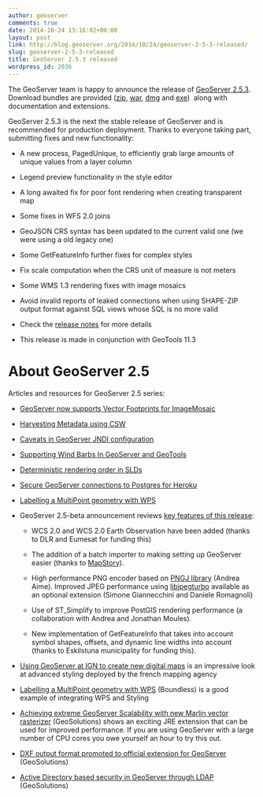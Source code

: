 ```yaml
---
author: geoserver
comments: true
date: 2014-10-24 13:16:02+00:00
layout: post
link: http://blog.geoserver.org/2014/10/24/geoserver-2-5-3-released/
slug: geoserver-2-5-3-released
title: GeoServer 2.5.3 released
wordpress_id: 2036
---
```


The GeoServer team is happy to announce the release of [GeoServer 2.5.3](http://geoserver.org/release/2.5.3/). Download bundles are provided ([zip](http://sourceforge.net/projects/geoserver/files/GeoServer/2.5.3/geoserver-2.5.3-bin.zip/download), [war](http://sourceforge.net/projects/geoserver/files/GeoServer/2.5.3/geoserver-2.5.3-war.zip), [dmg](http://sourceforge.net/projects/geoserver/files/GeoServer/2.5.3/geoserver-2.5.3.dmg/download) and [exe](http://sourceforge.net/projects/geoserver/files/GeoServer/2.5.3/geoserver-2.5.3.exe/download))  along with documentation and extensions.

GeoServer 2.5.3 is the next the stable release of GeoServer and is recommended for production deployment. Thanks to everyone taking part, submitting fixes and new functionality:



	
  * A new process, PagedUnique, to efficiently grab large amounts of unique values from a layer column

	
  * Legend preview functionality in the style editor

	
  * A long awaited fix for poor font rendering when creating transparent map

	
  * Some fixes in WFS 2.0 joins

	
  * GeoJSON CRS syntax has been updated to the current valid one (we were using a old legacy one)

	
  * Some GetFeatureInfo further fixes for complex styles

	
  * Fix scale computation when the CRS unit of measure is not meters

	
  * Some WMS 1.3 rendering fixes with image mosaics

	
  * Avoid invalid reports of leaked connections when using SHAPE-ZIP output format against SQL views whose SQL is no more valid

	
  * Check the [release notes](http://jira.codehaus.org/secure/ReleaseNote.jspa?projectId=10311&version=20515) for more details

	
  * This release is made in conjunction with GeoTools 11.3




# About GeoServer 2.5


Articles and resources for GeoServer 2.5 series:



	
  * [GeoServer now supports Vector Footprints for ImageMosaic](http://www.geo-solutions.it/blog/geoserver-supports-footprints-imagemosaic/)

	
  * [Harvesting Metadata using CSW](http://boundlessgeo.com/2014/04/harvesting-metadata-using-csw/)

	
  * [Caveats in GeoServer JNDI configuration](http://www.geo-solutions.it/blog/developers-corner-caveats-geoserver-jndi-configuration/)

	
  * [Supporting Wind Barbs In GeoServer and GeoTools](http://www.geo-solutions.it/blog/developers-corner-supporting-wind-barbs-geoserver-geotools/)

	
  * [Deterministic rendering order in SLDs](http://boundlessgeo.com/2014/04/deterministic-rendering-order-in-sld/)

	
  * [Secure GeoServer connections to Postgres for Heroku](http://boundlessgeo.com/2014/02/secure-connections-heroku/)

	
  * [Labelling a MultiPoint geometry with WPS](http://boundlessgeo.com/2014/02/labelling-a-multipoint-geometry-with-wps/)

	
  * GeoServer 2.5-beta announcement reviews [key features of this release](http://blog.geoserver.org/2014/01/21/geoserver-2-5-beta-released/):

	
    * WCS 2.0 and WCS 2.0 Earth Observation have been added (thanks to DLR and Eumesat for funding this)

	
    * The addition of a batch importer to making setting up GeoServer easier (thanks to [MapStory](http://mapstory.org/)).

	
    * High performance PNG encoder based on [PNGJ library](https://code.google.com/p/pngj/) (Andrea Aime). Improved JPEG performance using [libjpegturbo](http://libjpeg-turbo.virtualgl.org/) available as an optional extension (Simone Giannecchini and Daniele Romagnoli)

	
    * Use of ST_Simplify to improve PostGIS rendering performance (a collaboration with Andrea and Jonathan Moules).

	
    * New implementation of GetFeatureInfo that takes into account symbol shapes, offsets, and dynamic line widths into account (thanks to Eskilstuna municipality for funding this).




	
  * [Using GeoServer at IGN to create new digital maps](http://blog.geoserver.org/2014/01/07/using-geoserver-at-ign-the-french-national-mapping-agency-to-create-new-digital-maps/) is an impressive look at advanced styling deployed by the french mapping agency

	
  * [Labelling a MultiPoint geometry with WPS](http://boundlessgeo.com/2014/02/labelling-a-multipoint-geometry-with-wps/) (Boundless) is a good example of integrating WPS and Styling

	
  * [Achieving extreme GeoServer Scalability with new Marlin vector rasterizer](http://geo-solutions.blogspot.it/2014/02/geoserver-improved-scalability.html) (GeoSolutions) shows an exciting JRE extension that can be used for improved performance. If you are using GeoServer with a large number of CPU cores you owe yourself an hour to try this out.

	
  * [DXF output format promoted to official extension for GeoServer](http://geo-solutions.blogspot.it/2014/01/geoserver-dxf.html) (GeoSolutions)

	
  * [Active Directory based security in GeoServer through LDAP](http://geo-solutions.blogspot.it/2014/01/geoserver-activedirectory.html) (GeoSolutions)



